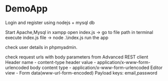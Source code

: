 # DemoApp
Login and register using nodejs + mysql db 

Start Apache,Mysql in xampp
open index.js -> go to file path in terminal
execute index.js file -> node .\index.js
run the app

check user details in phpmyadmin.

check request urls with body parameters from Advanced REST client
Header name - content-type
header value - application/x-www-form-urlencoded
body content type - application/x-www-form-urlencoded
Editor view - Form data(www-url-form-encoded)
Payload keys: email,password
